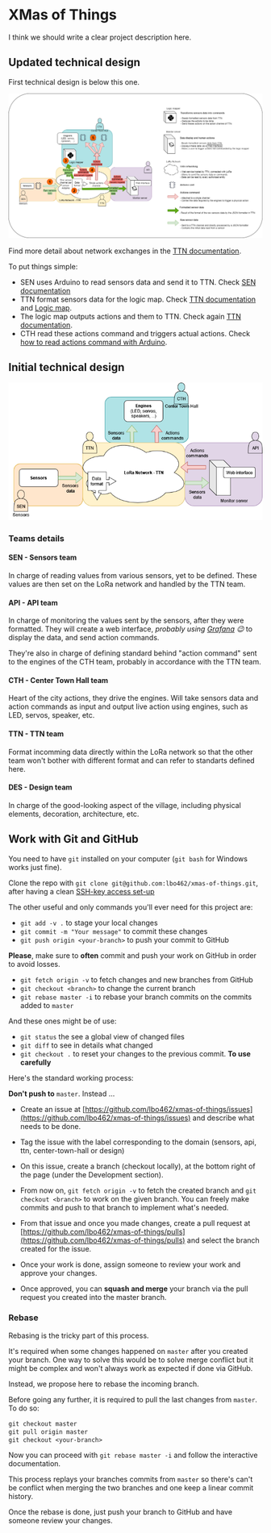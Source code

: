 # XMas of Things

I think we should write a clear project description here.

## Updated technical design

First technical design is below this one.

![second-technical-design.png](misc/second-technical-design.png)

Find more detail about network exchanges in the [TTN documentation](TTN/README.md).

To put things simple:
- SEN uses Arduino to read sensors data and send it to TTN. Check [SEN documentation](SEN/README.md)
- TTN format sensors data for the logic map. Check [TTN documentation](TTN/README.md) and [Logic map](CTH/logic-map).
- The logic map outputs actions and them to TTN. Check again [TTN documentation](TTN/README.md).
- CTH read these actions command and triggers actual actions. Check [how to read actions command with Arduino](CTH/ReadActionsOnArduino.md). 

## Initial technical design

![initial-technical-design.png](misc/initial-techincal-design.png)

### Teams details

#### SEN - Sensors team

In charge of reading values from various sensors, yet to be defined.
These values are then set on the LoRa network and handled by the TTN team.

#### API - API team

In charge of monitoring the values sent by the sensors, after they were formatted.
They will create a web interface, _probably using [Grafana](https://grafana.com/) 😉_ to display the data, and send action commands.

They're also in charge of defining standard behind "action command" sent to the engines of the CTH team, probably in accordance with the TTN team.

#### CTH - Center Town Hall team

Heart of the city actions, they drive the engines.
Will take sensors data and action commands as input and output live action using engines, such as LED, servos, speaker, etc.

#### TTN - TTN team

Format incomming data directly within the LoRa network so that the other team won't bother with different format and can refer to standarts defined here.

#### DES - Design team

In charge of the good-looking aspect of the village, including physical elements, decoration, architecture, etc.

## Work with Git and GitHub

You need to have `git` installed on your computer (`git bash` for Windows works just fine).

Clone the repo with `git clone git@github.com:lbo462/xmas-of-things.git`, 
after having a clean [SSH-key access set-up](https://docs.github.com/en/authentication/connecting-to-github-with-ssh/generating-a-new-ssh-key-and-adding-it-to-the-ssh-agent)

The other useful and only commands you'll ever need for this project are:
- `git add -v .` to stage your local changes
- `git commit -m "Your message"` to commit these changes
- `git push origin <your-branch>` to push your commit to GitHub

__Please__, make sure to __often__ commit and push your work on GitHub in order to avoid losses.

- `git fetch origin -v` to fetch changes and new branches from GitHub
- `git checkout <branch>` to change the current branch
- `git rebase master -i` to rebase your branch commits on the commits added to `master`

And these ones might be of use:
- `git status` the see a global view of changed files
- `git diff` to see in details what changed
- `git checkout .` to reset your changes to the previous commit. __To use carefully__ 

Here's the standard working process:

__Don't push to__ `master`.
Instead ...

- Create an issue at [https://github.com/lbo462/xmas-of-things/issues](https://github.com/lbo462/xmas-of-things/issues) and describe what needs to be done.

- Tag the issue with the label corresponding to the domain (sensors, api, ttn, center-town-hall or design)

- On this issue, create a branch (checkout locally), at the bottom right of the page (under the Development section).

- From now on, `git fetch origin -v` to fetch the created branch and `git checkout <branch>` to work on the given branch.
You can freely make commits and push to that branch to implement what's needed.

- From that issue and once you made changes, create a pull request at 
[https://github.com/lbo462/xmas-of-things/pulls](https://github.com/lbo462/xmas-of-things/pulls)
and select the branch created for the issue.

- Once your work is done, assign someone to review your work and approve your changes.

- Once approved, you can __squash and merge__ your branch via the pull request you created into the master branch.

### Rebase

Rebasing is the tricky part of this process.

It's required when some changes happened on `master` after you created your branch.
One way to solve this would be to solve merge conflict but it might be complex and
won't always work as expected if done via GitHub.

Instead, we propose here to rebase the incoming branch.

Before going any further, it is required to pull the last changes from `master`.
To do so:

```shell
git checkout master
git pull origin master
git checkout <your-branch>
```

Now you can proceed with `git rebase master -i` and follow the interactive documentation.

This process replays your branches commits from `master` so there's can't be conflict 
when merging the two branches and one keep a linear commit history.

Once the rebase is done, just push your branch to GitHub and have someone review your
changes.
